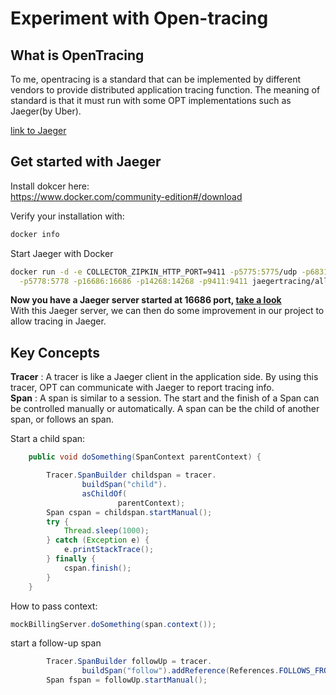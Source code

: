 # Experiment with Open-tracing

## What is OpenTracing
To me, opentracing is a standard that can be implemented by different vendors to provide distributed application tracing function. The meaning of standard is that it must run with some OPT implementations such as Jaeger(by Uber). 

[link to Jaeger](http://jaeger.readthedocs.io/en/latest/)

## Get started with Jaeger
Install dokcer here:  
https://www.docker.com/community-edition#/download  

Verify your installation with:  
```bash
docker info
```
Start Jaeger with Docker
```bash
docker run -d -e COLLECTOR_ZIPKIN_HTTP_PORT=9411 -p5775:5775/udp -p6831:6831/udp -p6832:6832/udp \
  -p5778:5778 -p16686:16686 -p14268:14268 -p9411:9411 jaegertracing/all-in-one:latest
```

**Now you have a Jaeger server started at 16686 port, [take a look](http://localhost:16686/search)**  
With this Jaeger server, we can then do some improvement in our project to allow tracing in Jaeger.

## Key Concepts

**Tracer** : A tracer is like a Jaeger client in the application side. By using this tracer, OPT can communicate with Jaeger to report tracing info.  
**Span** : A span is similar to a session. The start and the finish of a Span can be controlled manually or automatically. A span can be the child of another span, or follows an span.

Start a child span:

```java
    public void doSomething(SpanContext parentContext) {

        Tracer.SpanBuilder childspan = tracer.
                buildSpan("child").
                asChildOf(
                        parentContext);
        Span cspan = childspan.startManual();
        try {
            Thread.sleep(1000);
        } catch (Exception e) {
            e.printStackTrace();
        } finally {
            cspan.finish();
        }
    }
```
How to pass context:
```java
mockBillingServer.doSomething(span.context());
```

start a follow-up span  
```java
        Tracer.SpanBuilder followUp = tracer.
                buildSpan("follow").addReference(References.FOLLOWS_FROM, parentContext);
        Span fspan = followUp.startManual();
```
